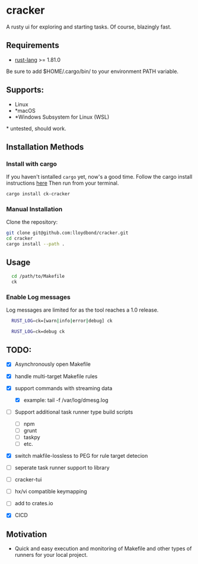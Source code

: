 # cracker
A rusty ui for exploring and starting tasks. Of course, blazingly fast.

## Requirements

* [rust-lang](https://www.rust-lang.org/) >= 1.81.0

Be sure to add $HOME/.cargo/bin/ to your environment PATH variable.
## Supports:

-   Linux
-  *macOS
-  *Windows Subsystem for Linux (WSL)

\* untested, should work.
## Installation Methods
### Install with cargo
If you haven't isntalled `cargo` yet, now's a good time.
Follow the cargo install instructions [here](https://doc.rust-lang.org/cargo/getting-started/installation.html)
Then run from your terminal.
```bash
cargo install ck-cracker
```

### Manual Installation

Clone the repository:

```bash
git clone git@github.com:lloydbond/cracker.git
cd cracker
cargo install --path .

```

## Usage

```bash
  cd /path/to/Makefile
  ck
```

### Enable Log messages
Log messages are limited for as the tool reaches a 1.0 release.
```bash
  RUST_LOG=ck=[warn|info|error|debug] ck

  RUST_LOG=ck=debug ck
```
## TODO:
- [x] Asynchronously open Makefile
- [x] handle multi-target Makefile rules
- [x] support commands with streaming data
  - [x] example: tail -f /var/log/dmesg.log
- [ ] Support additional task runner type build scripts
  - [ ] npm
  - [ ] grunt
  - [ ] taskpy
  - [ ] etc.
- [x] switch makfile-lossless to PEG for rule target detecion
- [ ] seperate task runner support to library
- [ ] cracker-tui
- [ ] hx/vi compatible keymapping
- [ ] add to crates.io
- [x] CICD


## Motivation

* Quick and easy execution and monitoring of Makefile and other types of runners for your local project.
